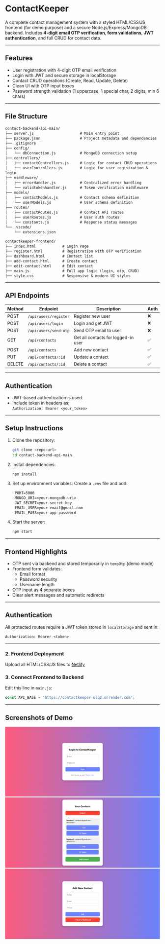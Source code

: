 
# ContactKeeper

A complete contact management system with a styled HTML/CSS/JS frontend (for demo purpose) and a secure Node.js/Express/MongoDB backend. Includes **4-digit email OTP verification**, **form validations**, **JWT authentication**, and full CRUD for contact data.

---

## Features

- User registration with 4-digit OTP email verification
- Login with JWT and secure storage in localStorage
- Contact CRUD operations (Create, Read, Update, Delete)
- Clean UI with OTP input boxes
- Password strength validation (1 uppercase, 1 special char, 2 digits, min 6 chars)

---

## File Structure

```
contact-backend-api-main/
├── server.js                     # Main entry point
├── package.json                  # Project metadata and dependencies
├── .gitignore
├── config/
│   └── dbConnection.js           # MongoDB connection setup
├── controllers/
│   ├── contactControllers.js     # Logic for contact CRUD operations
│   └── userControllers.js        # Logic for user registration & login
├── middleware/
│   ├── errorHandler.js           # Centralized error handling
│   └── validtokenhandler.js      # Token verification middleware
├── models/
│   ├── contactModels.js          # Contact schema definition
│   └── userModels.js             # User schema definition
├── routes/
│   ├── contactRoutes.js          # Contact API routes
│   ├── userRoutes.js             # User auth routes
│   └── constants.js              # Response status messages
└── .vscode/
    └── extensions.json
```

```
contactkeeper-frontend/
├── index.html            # Login Page
├── register.html         # Registration with OTP verification
├── dashboard.html        # Contact list
├── add-contact.html      # Create contact
├── edit-contact.html     # Edit contact
├── main.js               # Full app logic (login, otp, CRUD)
├── style.css             # Responsive & modern UI styles
```

---

## API Endpoints

| Method | Endpoint                    | Description                            | Auth |
|--------|-----------------------------|----------------------------------------|------|
| POST   | `/api/users/register`       | Register new user                      | ❌   |
| POST   | `/api/users/login`          | Login and get JWT                      | ❌   |
| POST   | `/api/users/send-otp`       | Send OTP email to user                 | ❌   |
| GET    | `/api/contacts`             | Get all contacts for logged-in user    | ✅   |
| POST   | `/api/contacts`             | Add new contact                        | ✅   |
| PUT    | `/api/contacts/:id`         | Update a contact                       | ✅   |
| DELETE | `/api/contacts/:id`         | Delete a contact                       | ✅   |

---

## Authentication

- JWT-based authentication is used.
- Include token in headers as:  
  `Authorization: Bearer <your_token>`

---

## Setup Instructions

1. Clone the repository:
   ```bash
   git clone <repo-url>
   cd contact-backend-api-main
   ```

2. Install dependencies:
   ```bash
   npm install
   ```

3. Set up environment variables:
   Create a `.env` file and add:
   ```env
    PORT=5000
    MONGO_URI=<your-mongodb-uri>
    JWT_SECRET=your-secret-key
    EMAIL_USER=your-email@gmail.com
    EMAIL_PASS=your-app-password
   ```

4. Start the server:
   ```bash
   npm start
   ```

---

## Frontend Highlights

- OTP sent via backend and stored temporarily in `tempOtp` (demo mode)
- Frontend form validates:
  - Email format
  - Password security
  - Username length
- OTP input as 4 separate boxes
- Clear alert messages and automatic redirects

---

## Authentication

All protected routes require a JWT token stored in `localStorage` and sent in:

```http
Authorization: Bearer <token>
```

---

### 2. Frontend Deployment

Upload all HTML/CSS/JS files to [Netlify](https://contactkeeper-77.netlify.app/)

### 3.  Connect Frontend to Backend

Edit this line in `main.js`:
```js
const API_BASE = 'https://contactkeeper-ulq2.onrender.com';
```

---

##  Screenshots of Demo

![Image 3](https://github.com/Gunjankadam/ContactKeeper/blob/main/33.png)
![Image 3](https://github.com/Gunjankadam/ContactKeeper/blob/main/new.png)
![Image 3](https://github.com/Gunjankadam/ContactKeeper/blob/main/22.png)


